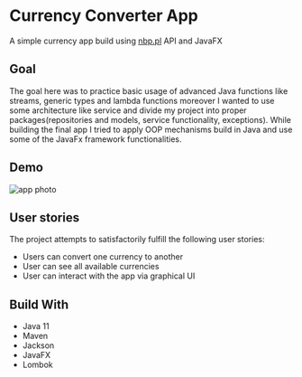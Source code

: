 # Currency Converter App
A simple currency app build using [nbp.pl]() API and JavaFX
## Goal
The goal here was to practice basic usage of advanced Java functions like streams, generic types and lambda functions moreover I wanted to use some architecture like service and divide my project into proper packages(repositories and models, service functionality, exceptions). While building the final app I tried to apply OOP mechanisms build in Java and use some of the JavaFx framework functionalities.
## Demo
![app photo](https://i.ibb.co/kyNWmPw/Screenshot-2021-11-09-at-20-46-03.png)
## User stories
The project attempts to satisfactorily fulfill the following user stories:
* Users can convert one currency to another
* User can see all available currencies
* User can interact with the app via graphical UI
## Build With
* Java 11
* Maven
* Jackson
* JavaFX
* Lombok
